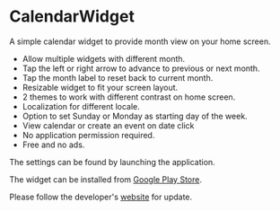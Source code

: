 CalendarWidget
==============

A simple calendar widget to provide month view on your home screen.

* Allow multiple widgets with different month.
* Tap the left or right arrow to advance to previous or next month.
* Tap the month label to reset back to current month.
* Resizable widget to fit your screen layout.
* 2 themes to work with different contrast on home screen.
* Localization for different locale.
* Option to set Sunday or Monday as starting day of the week.
* View calendar or create an event on date click
* No application permission required.
* Free and no ads.

The settings can be found by launching the application.

The widget can be installed from [Google Play Store](https://play.google.com/store/apps/details?id=co.sfng.calendarwidget).

Please follow the developer's [website](https://www.google.com/url?q=https://plus.google.com/114031710002010042785/posts&sa=D&usg=AFQjCNFgz3TmLxWBQl-8LnXzzSjFkJZXvg) for update.

